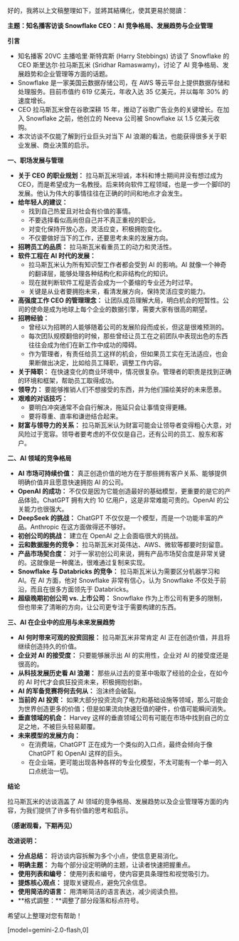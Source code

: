好的，我將以上文稿整理如下，並將其結構化，使其更易於閱讀：

**主题：知名播客访谈 Snowflake CEO：AI 竞争格局、发展趋势与企业管理**

**引言**

*   知名播客 20VC 主播哈里·斯特宾斯 (Harry Stebbings) 访谈了 Snowflake 的 CEO 斯里达尔·拉马斯瓦米 (Sridhar Ramaswamy)，讨论了 AI 竞争格局、发展趋势和企业管理等方面的话题。
*   Snowflake 是一家美国云数据存储公司，在 AWS 等云平台上提供数据存储和处理服务。目前市值约 619 亿美元，年收入达 35 亿美元，并以每年 30% 的速度增长。
*   CEO 拉马斯瓦米曾在谷歌深耕 15 年，推动了谷歌广告业务的关键增长。在加入 Snowflake 之前，他创立的 Neeva 公司被 Snowflake 以 1.5 亿美元收购。
*   本次访谈不仅能了解到行业巨头对当下 AI 浪潮的看法，也能获得很多关于职业发展、商业决策的启示。

**一、职场发展与管理**

*   **关于 CEO 的职业规划：** 拉马斯瓦米坦诚，本科和博士期间并没有想过成为 CEO，而是希望成为一名教授。后来转向软件工程领域，也是一步一个脚印的发展。他认为伟大的事情往往在正确的时间和地点才会发生。
*   **给年轻人的建议：**
    *   找到自己热爱且对社会有价值的事情。
    *   不要选择看似高尚但自己并不真正重视的职业。
    *   对变化保持开放心态，灵活应变，积极拥抱变化。
    *   不仅要做好当下的工作，还要思考未来的发展方向。
*   **招聘员工的品质：** 拉马斯瓦米看重员工的动力和灵活性。
*   **软件工程在 AI 时代的发展：**
    *   拉马斯瓦米认为所有知识型工作者都会受到 AI 的影响。AI 就像一个神奇的翻译层，能够处理各种结构化和非结构化的知识。
    *   现在就判断软件工程是否会成为一个萎缩的专业还为时过早。
    *   关键是从业者要拥抱未来，看清发展方向，保持灵活应变的能力。
*   **高强度工作 CEO 的管理理念：** 让团队成员理解大局，明白机会的短暂性。公司的使命是成为地球上每个企业的数据引擎，需要大家有很高的期望。
*   **招聘经验：**
    *   曾经以为招聘的人能够随着公司的发展阶段而成长，但这是很难预测的。
    *   每次团队规模翻倍的时候，那些曾经让员工在之前团队中表现出色的东西往往会成为他们在新工作中成功的障碍。
    *   作为管理者，有责任给员工这样的机会，但如果员工实在无法适应，也会果断做出决定，比如给员工降职，调整工作内容。
*   **关于降职：** 在快速变化的商业环境中，情况很复杂。管理者的职责是找到正确的环境和框架，帮助员工取得成功。
*   **领导力：** 要能够推销人们不想接受的东西，并为他们描绘美好的未来愿景。
*   **艰难的对话技巧：**
    *   要明白冲突通常不会自行解决，拖延只会让事情变得更糟。
    *   要将尊重、直率和谦逊结合起来。
*   **财富与领导力的关系：** 拉马斯瓦米认为财富可能会让领导者变得粗心大意，对风险过于宽容。领导者要考虑的不仅仅是自己，还有公司的员工、股东和客户。

**二、AI 领域的竞争格局**

*   **AI 市场可持续价值：** 真正创造价值的地方在于那些拥有客户关系、能够提供明确价值并且愿意快速拥抱 AI 的公司。
*   **OpenAI 的成功：** 不仅仅是因为它能创造最好的基础模型，更重要的是它的产品体验。ChatGPT 拥有大约 10 亿用户，这是非常难能可贵的。OpenAI 的公关能力也很强大。
*   **DeepSeek 的挑战：** ChatGPT 不仅仅是一个模型，而是一个功能丰富的产品。Anthropic 在这方面做得还不够好。
*   **初创公司的挑战：** 建立在 OpenAI 之上会面临很大的挑战。
*   **云和数据服务的竞争：** 拉马斯瓦米对英伟达、AWS、微软等都要时刻留意。
*   **产品市场契合度：** 对于一家初创公司来说，拥有产品市场契合度是非常关键的。这就像是一种魔法，很难通过复制来实现。
*   **Snowflake 与 Databricks 的竞争：** 拉马斯瓦米认为需要区分机器学习和 AI。在 AI 方面，他对 Snowflake 非常有信心，认为 Snowflake 不仅处于前沿，而且在很多方面领先于 Databricks。
*   **超级晚期初创公司 vs. 上市公司：** Snowflake 作为上市公司有更多的限制，但也带来了清晰的方向，让公司更专注于需要构建的东西。

**三、AI 在企业中的应用与未来发展趋势**

*   **AI 何时带来可观的投资回报：** 拉马斯瓦米非常肯定 AI 正在创造价值，并且将继续创造持久的价值。
*   **企业对 AI 的接受度：** 只要能够展示出 AI 的实用性，企业对 AI 的接受度还是很高的。
*   **从科技发展历史看 AI 浪潮：** 那些从过去的变革中吸取了经验的企业，在如今的 AI 时代才会疯狂投资未来，积极拥抱创新。
*   **AI 的军备竞赛将何去何从：** 泡沫终会破裂。
*   **当前的 AI 投资：** 如果大部分投资流向了电力和基础设施等领域，那么可能会为世界创造更多的价值；但是如果流向快速贬值的硬件，价值可能瞬间消失。
*   **垂直领域的机会：** Harvey 这样的垂直领域公司有可能在市场中找到自己的立足之地，不被巨头轻易颠覆。
*   **未来模型的发展方向：**
    *   在消费端，ChatGPT 正在成为一个类似的入口点，最终会倾向于像 ChatGPT 和 OpenAI 这样的巨头。
    *   在企业端，更可能出现各种各样的专业化模型，不太可能有一个单一的入口点统治一切。

**结论**

拉马斯瓦米的访谈涵盖了 AI 领域的竞争格局、发展趋势以及企业管理等方面的内容，为我们提供了许多有价值的思考和启示。

**（感谢观看，下期再见）**

**改进说明：**

*   **分点总结：** 将访谈内容拆解为多个小点，使信息更易消化。
*   **明确主题：** 为每个部分设定明确的主题，让读者快速把握重点。
*   **使用列表和编号：** 使用列表和编号，使内容更具条理性和视觉吸引力。
*   **提炼核心观点：** 提取关键观点，避免冗余信息。
*   **使用简洁的语言：** 用清晰简洁的语言表达，减少阅读负担。
*   **格式調整：**调整了部分段落和标点符号。

希望以上整理对您有帮助！

[model=gemini-2.0-flash,0]
